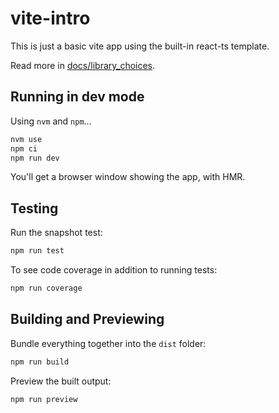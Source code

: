 # vite-intro
This is just a basic vite app using the built-in react-ts template.

Read more in [docs/library_choices](./docs/library_choices.md).

## Running in dev mode

Using `nvm` and `npm`...

```sh
nvm use
npm ci
npm run dev
```

You'll get a browser window showing the app, with HMR.

## Testing
Run the snapshot test:

```sh
npm run test
```

To see code coverage in addition to running tests:

```sh
npm run coverage
```

## Building and Previewing
Bundle everything together into the `dist` folder:

```sh
npm run build
```

Preview the built output:

```sh
npm run preview
```
